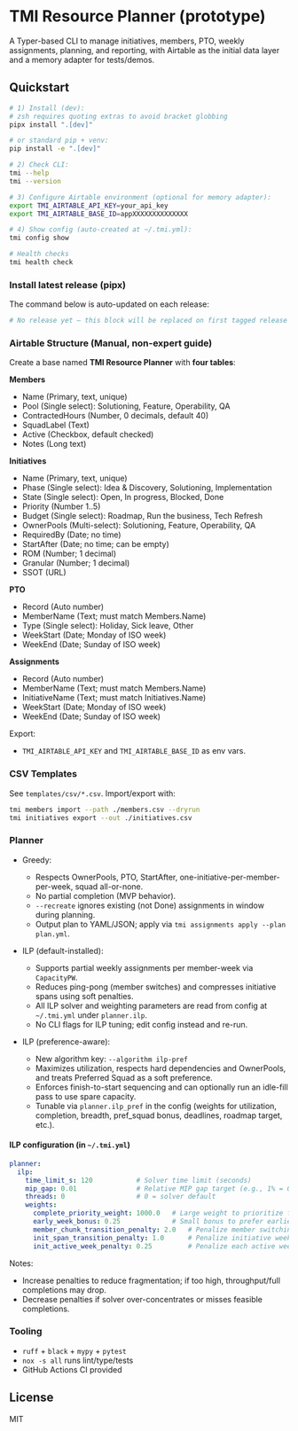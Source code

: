 # TMI Resource Planner (prototype)

A Typer-based CLI to manage initiatives, members, PTO, weekly assignments, planning, and reporting,
with Airtable as the initial data layer and a memory adapter for tests/demos.

## Quickstart

```bash
# 1) Install (dev):
# zsh requires quoting extras to avoid bracket globbing
pipx install ".[dev]"

# or standard pip + venv:
pip install -e ".[dev]"

# 2) Check CLI:
tmi --help
tmi --version

# 3) Configure Airtable environment (optional for memory adapter):
export TMI_AIRTABLE_API_KEY=your_api_key
export TMI_AIRTABLE_BASE_ID=appXXXXXXXXXXXXXX

# 4) Show config (auto-created at ~/.tmi.yml):
tmi config show

# Health checks
tmi health check
```

### Install latest release (pipx)

The command below is auto-updated on each release:

<!-- INSTALL_LATEST_START -->
```bash
# No release yet – this block will be replaced on first tagged release
```
<!-- INSTALL_LATEST_END -->

### Airtable Structure (Manual, non-expert guide)

Create a base named **TMI Resource Planner** with **four tables**:

**Members**
- Name (Primary, text, unique)
- Pool (Single select): Solutioning, Feature, Operability, QA
- ContractedHours (Number, 0 decimals, default 40)
- SquadLabel (Text)
- Active (Checkbox, default checked)
- Notes (Long text)

**Initiatives**
- Name (Primary, text, unique)
- Phase (Single select): Idea & Discovery, Solutioning, Implementation
- State (Single select): Open, In progress, Blocked, Done
- Priority (Number 1..5)
- Budget (Single select): Roadmap, Run the business, Tech Refresh
- OwnerPools (Multi-select): Solutioning, Feature, Operability, QA
- RequiredBy (Date; no time)
- StartAfter (Date; no time; can be empty)
- ROM (Number; 1 decimal)
- Granular (Number; 1 decimal)
- SSOT (URL)

**PTO**
- Record (Auto number)
- MemberName (Text; must match Members.Name)
- Type (Single select): Holiday, Sick leave, Other
- WeekStart (Date; Monday of ISO week)
- WeekEnd (Date; Sunday of ISO week)

**Assignments**
- Record (Auto number)
- MemberName (Text; must match Members.Name)
- InitiativeName (Text; must match Initiatives.Name)
- WeekStart (Date; Monday of ISO week)
- WeekEnd (Date; Sunday of ISO week)

Export:
- `TMI_AIRTABLE_API_KEY` and `TMI_AIRTABLE_BASE_ID` as env vars.

### CSV Templates

See `templates/csv/*.csv`. Import/export with:
```bash
tmi members import --path ./members.csv --dryrun
tmi initiatives export --out ./initiatives.csv
```

### Planner

- Greedy:
  - Respects OwnerPools, PTO, StartAfter, one-initiative-per-member-per-week, squad all-or-none.
  - No partial completion (MVP behavior).
  - `--recreate` ignores existing (not Done) assignments in window during planning.
  - Output plan to YAML/JSON; apply via `tmi assignments apply --plan plan.yml`.

- ILP (default-installed):
  - Supports partial weekly assignments per member-week via `CapacityPW`.
  - Reduces ping-pong (member switches) and compresses initiative spans using soft penalties.
  - All ILP solver and weighting parameters are read from config at `~/.tmi.yml` under `planner.ilp`.
  - No CLI flags for ILP tuning; edit config instead and re-run.

- ILP (preference-aware):
  - New algorithm key: `--algorithm ilp-pref`
  - Maximizes utilization, respects hard dependencies and OwnerPools, and treats Preferred Squad as a soft preference.
  - Enforces finish-to-start sequencing and can optionally run an idle-fill pass to use spare capacity.
  - Tunable via `planner.ilp_pref` in the config (weights for utilization, completion, breadth, pref_squad bonus, deadlines, roadmap target, etc.).

#### ILP configuration (in `~/.tmi.yml`)

```yaml
planner:
  ilp:
    time_limit_s: 120           # Solver time limit (seconds)
    mip_gap: 0.01               # Relative MIP gap target (e.g., 1% = 0.01)
    threads: 0                  # 0 = solver default
    weights:
      complete_priority_weight: 1000.0   # Large weight to prioritize fully completing higher-priority initiatives
      early_week_bonus: 0.25             # Small bonus to prefer earlier weeks
      member_chunk_transition_penalty: 2.0   # Penalize member switching between weeks (contiguity)
      init_span_transition_penalty: 1.0      # Penalize initiative week-to-week start/stop transitions
      init_active_week_penalty: 0.25         # Penalize each active week to compress initiative span
```

Notes:
- Increase penalties to reduce fragmentation; if too high, throughput/full completions may drop.
- Decrease penalties if solver over-concentrates or misses feasible completions.

### Tooling

- `ruff` + `black` + `mypy` + `pytest`
- `nox -s all` runs lint/type/tests
- GitHub Actions CI provided

## License
MIT
